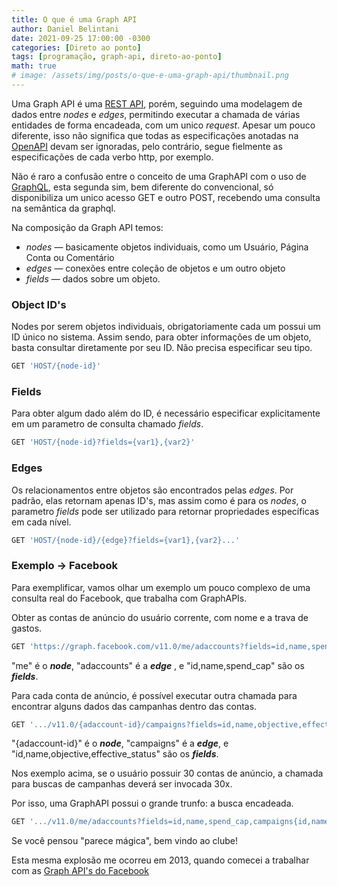 ```yaml
---
title: O que é uma Graph API
author: Daniel Belintani
date: 2021-09-25 17:00:00 -0300
categories: [Direto ao ponto]
tags: [programação, graph-api, direto-ao-ponto]
math: true
# image: /assets/img/posts/o-que-e-uma-graph-api/thumbnail.png
---
```


Uma Graph API é uma [REST API](https://www.openapis.org/), porém, seguindo uma modelagem de dados entre *nodes* e *edges*, permitindo executar a chamada de várias entidades de forma encadeada, com um unico *request*. Apesar um pouco diferente, isso não significa que todas as especificações anotadas na [OpenAPI](https://spec.openapis.org/oas/latest.html) devam ser ignoradas, pelo contrário, segue fielmente as especificações de cada verbo http, por exemplo.

Não é raro a confusão entre o conceito de uma GraphAPI com o uso de [GraphQL](https://graphql.org/learn/), esta segunda sim, bem diferente do convencional, só disponibiliza um unico acesso GET e outro POST, recebendo uma consulta na semântica da graphql.

Na composição da Graph API temos:

- *nodes* — basicamente objetos individuais, como um Usuário, Página Conta ou Comentário
- *edges* — conexões entre coleção de objetos e um outro objeto
- *fields* — dados sobre um objeto.


### Object ID's

Nodes por serem objetos individuais, obrigatoriamente cada um possui um ID único no sistema. Assim sendo, para obter informações de um objeto, basta consultar diretamente por seu ID. Não precisa especificar seu tipo. 

```jsx
GET 'HOST/{node-id}'
```
### Fields

Para obter algum dado além do ID, é necessário especificar explicitamente em um parametro de consulta chamado *fields*. 

```jsx
GET 'HOST/{node-id}?fields={var1},{var2}'
```

### Edges

Os relacionamentos entre objetos são encontrados pelas *edges*. Por padrão, elas retornam apenas ID's, mas assim como é para os *nodes*, o parametro *fields* pode ser utilizado para retornar propriedades específicas em cada nível.

```jsx
GET 'HOST/{node-id}/{edge}?fields={var1},{var2}...'
```

### Exemplo → Facebook

Para exemplificar, vamos olhar um exemplo um pouco complexo de uma consulta real do Facebook, que trabalha com GraphAPIs.

Obter as contas de anúncio do usuário corrente, com nome e a trava de gastos.

```jsx
GET 'https://graph.facebook.com/v11.0/me/adaccounts?fields=id,name,spend_cap'
```

"me" é o ***node***, "adaccounts" é a ***edge*** , e "id,name,spend_cap" são os ***fields***.

Para cada conta de anúncio, é possível executar outra chamada para encontrar alguns dados das campanhas dentro das contas.

```jsx
GET '.../v11.0/{adaccount-id}/campaigns?fields=id,name,objective,effective_status'
```

"{adaccount-id}" é o ***node***, "campaigns" é a ***edge***, e "id,name,objective,effective_status" são os ***fields***.

Nos exemplo acima, se o usuário possuir 30 contas de anúncio, a chamada para buscas de campanhas deverá ser invocada 30x.

Por isso, uma GraphAPI possui o grande trunfo: a busca encadeada.

```jsx
GET '.../v11.0/me/adaccounts?fields=id,name,spend_cap,campaigns{id,name,objective,effective_status}'
```

Se você pensou "parece mágica", bem vindo ao clube! 

Esta mesma explosão me ocorreu em 2013, quando comecei a trabalhar com as [Graph API's do Facebook](https://developers.facebook.com/docs/graph-api/overview)
